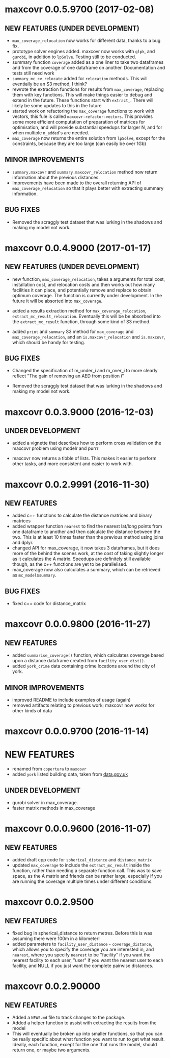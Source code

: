# maxcovr 0.0.5.9700 (2017-02-08)

## NEW FEATURES (UNDER DEVELOPMENT)

* `max_coverage_relocation` now works for different data, thanks to a bug fix.
* prototype solver engines added. maxcovr now works with `glpk`, and `gurobi`, in addition to `lpSolve`. Testing still to be conducted.
* summary function `coverage` added as a one liner to take two dataframes and from the coverage of one dataframe on another. Documentation and tests still need work
* `summary_mc_cv_relocate` added for `relocation` methods. This will eventially be an S3 method, I think?
* rewrote the extraction functions for results from `max_coverage`, replacing them with key functions. This will make things easier to debug and extend in the future. These functions start with `extract_`. There will likely be some updates to this in the future
* started work on refactoring the `max_coverage` functions to work with vectors, this fule is called `maxcovr-refactor-vectors`. This provides some more efficient computation of preparation of matrices for optimisation, and will provide substantial speedups for larger N, and for when multiple `n_added`'s are needed.
* `max_coverage` now returns the entire solution from `lpSolve`, except for the constraints, because they are too large (can easily be over 1Gb)

## MINOR IMPROVEMENTS

* `summary.maxcovr` and `summary.maxcovr_relocation` method now return information about the previous distances.
* Improvements have been made to the overall returning API of `max_coverage_relocation` so that it plays better with extracting summary information.

## BUG FIXES

* Removed the scraggly test dataset that was lurking in the shadows and making my model not work.

# maxcovr 0.0.4.9000 (2017-01-17)

## NEW FEATURES (UNDER DEVELOPMENT)

* new function, `max_coverage_relocation`, takes a arguments for total cost, installation cost, and relocation costs and then works out how many facilities it can place, and potentially remove and replace to obtain optimum coverage. The function is currently under development. In the future it will be absorted into `max_coverage`.

* added a results extraction method for `max_coverage_relocation`, `extract_mc_result_relocation`. Eventually this will be be absorbed into the `extract_mc_result` function, through some kind of S3 method.

* added `print` and `summary` S3 method for `max_coverage` and `max_coverage_relocation`, and an `is.maxcovr_relocation` and `is.maxcovr`, which should be handy for testing.

## BUG FIXES

* Changed the specification of m_under_i and m_over_i to more clearly reflect "The gain of removing an AED from position i"

* Removed the scraggly test dataset that was lurking in the shadows and making my model not work.


# maxcovr 0.0.3.9000 (2016-12-03)

## UNDER DEVELOPMENT

* added a vignette that describes how to perform cross validation on the maxcovr problem using modelr and purrr

* maxcovr now returns a tibble of lists. This makes it easier to perform other tasks, and more consistent and easier to work with.


# maxcovr 0.0.2.9991 (2016-11-30)

## NEW FEATURES

* added c++ functions to calculate the distance matrices and binary matrices
* added wrapper function `nearest` to find the nearest lat/long points from one dataframe to another and then calculate the distance between the two. This is at least 10 times faster than the previous method using joins and dplyr.
* changed API for max_coverage, it now takes 3 dataframes, but it does more of the behind the scenes work, at the cost of taking slightly longer as it calculates the A matrix. Speedups are definitely still available though, as the c++ functions are yet to be parallelised.
* max_coverage now also calculates a summary, which can be retrieved as `mc_model$summary`.

## BUG FIXES

* fixed c++ code for distance_matrix

# maxcovr 0.0.0.9800 (2016-11-27)

## NEW FEATURES

* added `summarise_coverage()` function, which calculates coverage based upon a distance dataframe created from `facility_user_dist()`.
* added `york_crime` data containing crime locations around the city of york.


## MINOR IMPROVEMENTS

* improved README to include examples of usage (again)
* removed artifacts relating to previous work; maxcovr now works for other kinds of data

# maxcovr 0.0.0.9700 (2016-11-14)

# NEW FEATURES

* renamed from `copertura` to `maxcovr`
* added `york` listed building data, taken from [data.gov.uk](https://data.gov.uk/dataset/listed-buildings24/resource/8c32fb55-0e40-457f-98f9-6494503e283b)

## UNDER DEVELOPMENT

* gurobi solver in max_coverage.
* faster matrix methods in max_coverage

# maxcovr 0.0.0.9600 (2016-11-07)

## NEW FEATURES

* added draft cpp code for `spherical_distance` and `distance_matrix`
* updated `max_coverage` to include the `extract_mc_result` inside the function, rather than needing a separate function call. This was to save space, as the A matrix and friends can be rather large, especially if you are running the coverage multiple times under different conditions.

# maxcovr 0.0.2.9500

## NEW FEATURES

* fixed bug in spherical_distance to return metres. Before this is was assuming there were 100m in a kilometer!
* added parameters to `facility_user_distance` - `coverage_distance`, which allows you to specify the coverage you are interested in, and `nearest`, where you specify `nearest` to be "facility" if you want the nearest facility to each user, "user" if you want the nearest user to each facility, and NULL if you just want the complete pairwise distances.

# maxcovr 0.0.2.90000

## NEW FEATURES

* Added a `NEWS.md` file to track changes to the package.
* Added a helper function to assist with extracting the results from the model
* This will eventually be broken up into smaller functions, so that you can be really specific about what function you want to run to get what result. Ideally, each function, except for the one that runs the model, should return one, or maybe two arguments.   


<!--NEW FEATURES, MINOR IMPROVEMENTS, BUG FIXES, DEPRECATED AND DEFUNCT -- >
